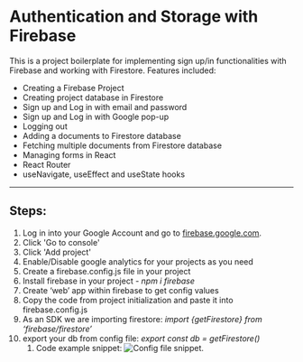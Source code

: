# Authentication and Storage with Firebase

This is a project boilerplate for implementing sign up/in functionalities with Firebase and working with Firestore. Features included:

- Creating a Firebase Project
- Creating project database in Firestore
- Sign up and Log in with email and password
- Sign up and Log in with Google pop-up
- Logging out
- Adding a documents to Firestore database
- Fetching multiple documents from Firestore database
- Managing forms in React
- React Router
- useNavigate, useEffect and useState hooks

---

## Steps:

1. Log in into your Google Account and go to [firebase.google.com](https://firebase.google.com/).
2. Click 'Go to console'
3. Click 'Add project'
4. Enable/Disable google analytics for your projects as you need
5. Create a firebase.config.js file in your project
6. Install firebase in your project - _npm i firebase_
7. Create ‘web’ app within firebase to get config values
8. Copy the code from project initialization and paste it into firebase.config.js
9. As an SDK we are importing firestore: _import {getFirestore} from ‘firebase/firestore’_
10. export your db from config file: _export const db = getFirestore()_
    1. Code example snippet:
       ![Config file snippet.](C:\Users\korna\OneDrive\Pulpit\firebaseconfig.jpg "firebase.config.js example")
